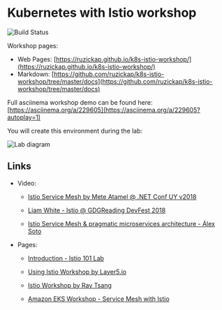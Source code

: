 # Kubernetes with Istio workshop

![Build Status](https://github.com/ruzickap/k8s-istio-workshop/workflows/vuepress-build/badge.svg)

Workshop pages:

* Web Pages: [https://ruzickap.github.io/k8s-istio-workshop/](https://ruzickap.github.io/k8s-istio-workshop/)
* Markdown: [https://github.com/ruzickap/k8s-istio-workshop/tree/master/docs](https://github.com/ruzickap/k8s-istio-workshop/tree/master/docs)

Full asciinema workshop demo can be found here: [https://asciinema.org/a/229605](https://asciinema.org/a/229605?autoplay=1)

You will create this environment during the lab:

![Lab diagram](docs/lab-02/kubeadm_diagram.png "Lab diagram")

## Links

* Video:

  * [Istio Service Mesh by Mete Atamel @ .NET Conf UY v2018](https://www.youtube.com/watch?v=sh0F7FMFVSI)

  * [Liam White - Istio @ GDGReading DevFest 2018](https://www.youtube.com/watch?v=RVScqW8_liw)

  * [Istio Service Mesh & pragmatic microservices architecture - Álex Soto](https://www.youtube.com/watch?v=OAW5rbttic0)

* Pages:

  * [Introduction - Istio 101 Lab](https://istio101.gitbook.io/lab/workshop/)

  * [Using Istio Workshop by Layer5.io](https://github.com/leecalcote/istio-service-mesh-workshop)

  * [Istio Workshop by Ray Tsang](https://github.com/retroryan/istio-workshop)

  * [Amazon EKS Workshop - Service Mesh with Istio](https://eksworkshop.com/servicemesh_with_istio/)
